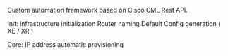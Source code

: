 Custom automation framework based on Cisco CML Rest API.

Init:
  Infrastructure initialization
  Router naming
	Default Config generation ( XE / XR )
  
  
Core:
	IP address automatic provisioning
  
